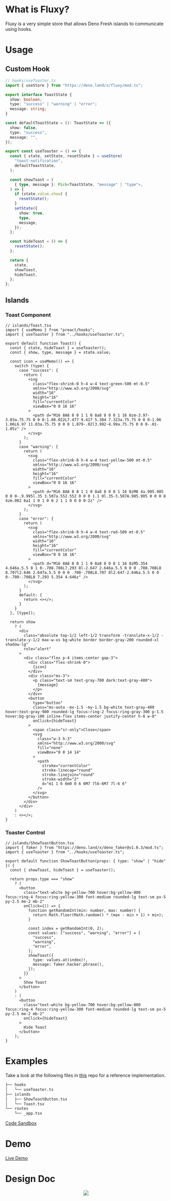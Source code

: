 # What is Fluxy?

Fluxy is a very simple store that allows Deno Fresh islands to communicate using
hooks.

# Usage

## Custom Hook

```ts
// hooks/useToaster.ts
import { useStore } from "https://deno.land/x/fluxy/mod.ts";

export interface ToastState {
  show: boolean;
  type: "success" | "warning" | "error";
  message: string;
}

const defaultToastState = (): ToastState => ({
  show: false,
  type: "success",
  message: "",
});

export const useToaster = () => {
  const { state, setState, resetState } = useStore(
    "toast-notification",
    defaultToastState,
  );

  const showToast = (
    { type, message }: Pick<ToastState, "message" | "type">,
  ) => {
    if (state.value.show) {
      resetState();
    }
    setState({
      show: true,
      type,
      message,
    });
  };

  const hideToast = () => {
    resetState();
  };

  return {
    state,
    showToast,
    hideToast,
  };
};
```

## Islands

### Toast Component

```tsx
// islands/Toast.tsx
import { useMemo } from "preact/hooks";
import { useToaster } from "../hooks/useToaster.ts";

export default function Toast() {
  const { state, hideToast } = useToaster();
  const { show, type, message } = state.value;

  const icon = useMemo(() => {
    switch (type) {
      case "success": {
        return (
          <svg
            class="flex-shrink-0 h-4 w-4 text-green-500 mt-0.5"
            xmlns="http://www.w3.org/2000/svg"
            width="16"
            height="16"
            fill="currentColor"
            viewBox="0 0 16 16"
          >
            <path d="M16 8A8 8 0 1 1 0 8a8 8 0 0 1 16 0zm-3.97-3.03a.75.75 0 0 0-1.08.022L7.477 9.417 5.384 7.323a.75.75 0 0 0-1.06 1.06L6.97 11.03a.75.75 0 0 0 1.079-.02l3.992-4.99a.75.75 0 0 0-.01-1.05z" />
          </svg>
        );
      }
      case "warning": {
        return (
          <svg
            class="flex-shrink-0 h-4 w-4 text-yellow-500 mt-0.5"
            xmlns="http://www.w3.org/2000/svg"
            width="16"
            height="16"
            fill="currentColor"
            viewBox="0 0 16 16"
          >
            <path d="M16 8A8 8 0 1 1 0 8a8 8 0 0 1 16 0zM8 4a.905.905 0 0 0-.9.995l.35 3.507a.552.552 0 0 0 1.1 0l.35-3.507A.905.905 0 0 0 8 4zm.002 6a1 1 0 1 0 0 2 1 1 0 0 0 0-2z" />
          </svg>
        );
      }
      case "error": {
        return (
          <svg
            class="flex-shrink-0 h-4 w-4 text-red-500 mt-0.5"
            xmlns="http://www.w3.org/2000/svg"
            width="16"
            height="16"
            fill="currentColor"
            viewBox="0 0 16 16"
          >
            <path d="M16 8A8 8 0 1 1 0 8a8 8 0 0 1 16 0zM5.354 4.646a.5.5 0 1 0-.708.708L7.293 8l-2.647 2.646a.5.5 0 0 0 .708.708L8 8.707l2.646 2.647a.5.5 0 0 0 .708-.708L8.707 8l2.647-2.646a.5.5 0 0 0-.708-.708L8 7.293 5.354 4.646z" />
          </svg>
        );
      }
      default: {
        return <></>;
      }
    }
  }, [type]);

  return show
    ? (
      <div
        class="absolute top-1/2 left-1/2 transform -translate-x-1/2 -translate-y-1/2 max-w-xs bg-white border border-gray-200 rounded-xl shadow-lg"
        role="alert"
      >
        <div class="flex p-4 items-center gap-3">
          <div class="flex-shrink-0">
            {icon}
          </div>
          <div class="ms-3">
            <p class="text-sm text-gray-700 dark:text-gray-400">
              {message}
            </p>
          </div>
          <button
            type="button"
            class="ms-auto -mx-1.5 -my-1.5 bg-white text-gray-400 hover:text-gray-900 rounded-lg focus:ring-2 focus:ring-gray-300 p-1.5 hover:bg-gray-100 inline-flex items-center justify-center h-8 w-8"
            onClick={hideToast}
          >
            <span class="sr-only">Close</span>
            <svg
              class="w-3 h-3"
              xmlns="http://www.w3.org/2000/svg"
              fill="none"
              viewBox="0 0 14 14"
            >
              <path
                stroke="currentColor"
                stroke-linecap="round"
                stroke-linejoin="round"
                stroke-width="2"
                d="m1 1 6 6m0 0 6 6M7 7l6-6M7 7l-6 6"
              />
            </svg>
          </button>
        </div>
      </div>
    )
    : <></>;
}
```

### Toaster Control

```tsx
// islands/ShowToastButton.tsx
import { faker } from "https://deno.land/x/deno_faker@v1.0.3/mod.ts";
import { useToaster } from "../hooks/useToaster.ts";

export default function ShowToastButton(props: { type: "show" | "hide" }) {
  const { showToast, hideToast } = useToaster();

  return props.type === "show"
    ? (
      <button
        class="text-white bg-yellow-700 hover:bg-yellow-800 focus:ring-4 focus:ring-yellow-300 font-medium rounded-lg text-sm px-5 py-2.5 me-2 mb-2"
        onClick={() => {
          function getRandomInt(min: number, max: number) {
            return Math.floor(Math.random() * (max - min + 1) + min);
          }

          const index = getRandomInt(0, 2);
          const values: ["success", "warning", "error"] = [
            "success",
            "warning",
            "error",
          ];
          showToast({
            type: values.at(index)!,
            message: faker.hacker.phrase(),
          });
        }}
      >
        Show Toast
      </button>
    )
    : (
      <button
        class="text-white bg-yellow-700 hover:bg-yellow-800 focus:ring-4 focus:ring-yellow-300 font-medium rounded-lg text-sm px-5 py-2.5 me-2 mb-2"
        onClick={hideToast}
      >
        Hide Toast
      </button>
    );
}
```

# Examples

Take a look at the following files in
[this](https://github.com/woody34/fluxy-fresh) repo for a reference
implementation.

```sh
├── hooks
│   └── useToaster.ts
├── islands
│   ├── ShowToastButton.tsx
│   └── Toast.tsx
└── routes
    └── _app.tsx
```

[Code Sandbox](https://codesandbox.io/p/github/woody34/fluxy-fresh/main?import=true&layout=%257B%2522sidebarPanel%2522%253A%2522GIT%2522%252C%2522rootPanelGroup%2522%253A%257B%2522direction%2522%253A%2522horizontal%2522%252C%2522contentType%2522%253A%2522UNKNOWN%2522%252C%2522type%2522%253A%2522PANEL_GROUP%2522%252C%2522id%2522%253A%2522ROOT_LAYOUT%2522%252C%2522panels%2522%253A%255B%257B%2522type%2522%253A%2522PANEL_GROUP%2522%252C%2522contentType%2522%253A%2522UNKNOWN%2522%252C%2522direction%2522%253A%2522vertical%2522%252C%2522id%2522%253A%2522clp9bek5n00073b6isci6hrun%2522%252C%2522sizes%2522%253A%255B70%252C30%255D%252C%2522panels%2522%253A%255B%257B%2522type%2522%253A%2522PANEL_GROUP%2522%252C%2522contentType%2522%253A%2522EDITOR%2522%252C%2522direction%2522%253A%2522horizontal%2522%252C%2522id%2522%253A%2522EDITOR%2522%252C%2522panels%2522%253A%255B%257B%2522type%2522%253A%2522PANEL%2522%252C%2522contentType%2522%253A%2522EDITOR%2522%252C%2522id%2522%253A%2522clp9bek5n00033b6iod4uzhc3%2522%257D%255D%257D%252C%257B%2522type%2522%253A%2522PANEL_GROUP%2522%252C%2522contentType%2522%253A%2522SHELLS%2522%252C%2522direction%2522%253A%2522horizontal%2522%252C%2522id%2522%253A%2522SHELLS%2522%252C%2522panels%2522%253A%255B%257B%2522type%2522%253A%2522PANEL%2522%252C%2522contentType%2522%253A%2522SHELLS%2522%252C%2522id%2522%253A%2522clp9bek5n00053b6icx0pk795%2522%257D%255D%252C%2522sizes%2522%253A%255B100%255D%257D%255D%257D%252C%257B%2522type%2522%253A%2522PANEL_GROUP%2522%252C%2522contentType%2522%253A%2522DEVTOOLS%2522%252C%2522direction%2522%253A%2522vertical%2522%252C%2522id%2522%253A%2522DEVTOOLS%2522%252C%2522panels%2522%253A%255B%257B%2522type%2522%253A%2522PANEL%2522%252C%2522contentType%2522%253A%2522DEVTOOLS%2522%252C%2522id%2522%253A%2522clp9bek5n00063b6iwy9fdqqq%2522%257D%255D%252C%2522sizes%2522%253A%255B100%255D%257D%255D%252C%2522sizes%2522%253A%255B60%252C40%255D%257D%252C%2522tabbedPanels%2522%253A%257B%2522clp9bek5n00033b6iod4uzhc3%2522%253A%257B%2522id%2522%253A%2522clp9bek5n00033b6iod4uzhc3%2522%252C%2522tabs%2522%253A%255B%255D%257D%252C%2522clp9bek5n00063b6iwy9fdqqq%2522%253A%257B%2522id%2522%253A%2522clp9bek5n00063b6iwy9fdqqq%2522%252C%2522activeTabId%2522%253A%2522clp9bu9rq02bv3b6i7oxxs12d%2522%252C%2522tabs%2522%253A%255B%257B%2522type%2522%253A%2522TASK_PORT%2522%252C%2522taskId%2522%253A%2522deno%2520task%2520start%2522%252C%2522port%2522%253A8000%252C%2522id%2522%253A%2522clp9bu9rq02bv3b6i7oxxs12d%2522%252C%2522mode%2522%253A%2522permanent%2522%252C%2522path%2522%253A%2522%252F%2522%257D%255D%257D%252C%2522clp9bek5n00053b6icx0pk795%2522%253A%257B%2522id%2522%253A%2522clp9bek5n00053b6icx0pk795%2522%252C%2522tabs%2522%253A%255B%257B%2522id%2522%253A%2522clp9bek5n00043b6ie1rakkcl%2522%252C%2522mode%2522%253A%2522permanent%2522%252C%2522type%2522%253A%2522TERMINAL%2522%252C%2522shellId%2522%253A%2522clp9bek86000wegi8ggcc7xkn%2522%257D%252C%257B%2522type%2522%253A%2522TASK_LOG%2522%252C%2522taskId%2522%253A%2522CSB_RUN_OUTSIDE_CONTAINER%253D1%2520devcontainer%2520templates%2520apply%2520--template-id%2520%255C%2522ghcr.io%252Fdevcontainers%252Ftemplates%252Ftypescript-node%255C%2522%2520--template-args%2520%27%257B%257D%27%2520--features%2520%27%255B%255D%27%2522%252C%2522id%2522%253A%2522clp9bf0ng007d3b6ibtvaurxb%2522%252C%2522mode%2522%253A%2522permanent%2522%257D%252C%257B%2522type%2522%253A%2522TASK_LOG%2522%252C%2522taskId%2522%253A%2522deno%2520task%2520start%2522%252C%2522id%2522%253A%2522clp9bh16p00ii3b6i1s3pjmaa%2522%252C%2522mode%2522%253A%2522permanent%2522%257D%255D%252C%2522activeTabId%2522%253A%2522clp9bh16p00ii3b6i1s3pjmaa%2522%257D%257D%252C%2522showDevtools%2522%253Atrue%252C%2522showShells%2522%253Atrue%252C%2522showSidebar%2522%253Atrue%252C%2522sidebarPanelSize%2522%253A15%257D)

# Demo

[Live Demo](https://fluxy-fresh.deno.dev/)

# Design Doc

<div style="text-align: center;">
  <img src="./store-design.svg"  />
</div>
